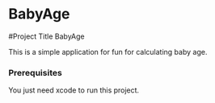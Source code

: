 #  BabyAge

#Project Title
BabyAge

This is a simple application for fun for calculating baby age.

### Prerequisites
You just need xcode to run this project.
